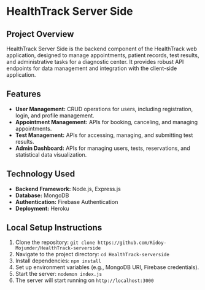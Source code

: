 # HealthTrack Server Side

## Project Overview
HealthTrack Server Side is the backend component of the HealthTrack web application, designed to manage appointments, patient records, test results, and administrative tasks for a diagnostic center. It provides robust API endpoints for data management and integration with the client-side application.

## Features
- **User Management:** CRUD operations for users, including registration, login, and profile management.
- **Appointment Management:** APIs for booking, canceling, and managing appointments.
- **Test Management:** APIs for accessing, managing, and submitting test results.
- **Admin Dashboard:** APIs for managing users, tests, reservations, and statistical data visualization.

## Technology Used
- **Backend Framework:** Node.js, Express.js
- **Database:** MongoDB
- **Authentication:** Firebase Authentication
- **Deployment:** Heroku

## Local Setup Instructions
1. Clone the repository: `git clone https://github.com/Ridoy-Mojumder/HealthTrack-serverside`
2. Navigate to the project directory: `cd HealthTrack-serverside`
3. Install dependencies: `npm install`
4. Set up environment variables (e.g., MongoDB URI, Firebase credentials).
5. Start the server: `nodemon index.js`
6. The server will start running on `http://localhost:3000`


